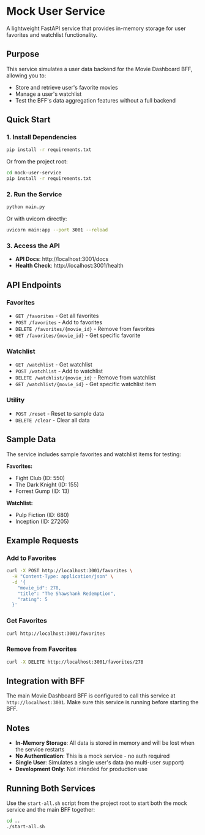 # Mock User Service

A lightweight FastAPI service that provides in-memory storage for user favorites and watchlist functionality.

## Purpose

This service simulates a user data backend for the Movie Dashboard BFF, allowing you to:
- Store and retrieve user's favorite movies
- Manage a user's watchlist
- Test the BFF's data aggregation features without a full backend

## Quick Start

### 1. Install Dependencies

```bash
pip install -r requirements.txt
```

Or from the project root:

```bash
cd mock-user-service
pip install -r requirements.txt
```

### 2. Run the Service

```bash
python main.py
```

Or with uvicorn directly:

```bash
uvicorn main:app --port 3001 --reload
```

### 3. Access the API

- **API Docs**: http://localhost:3001/docs
- **Health Check**: http://localhost:3001/health

## API Endpoints

### Favorites

- `GET /favorites` - Get all favorites
- `POST /favorites` - Add to favorites
- `DELETE /favorites/{movie_id}` - Remove from favorites
- `GET /favorites/{movie_id}` - Get specific favorite

### Watchlist

- `GET /watchlist` - Get watchlist
- `POST /watchlist` - Add to watchlist
- `DELETE /watchlist/{movie_id}` - Remove from watchlist
- `GET /watchlist/{movie_id}` - Get specific watchlist item

### Utility

- `POST /reset` - Reset to sample data
- `DELETE /clear` - Clear all data

## Sample Data

The service includes sample favorites and watchlist items for testing:

**Favorites:**
- Fight Club (ID: 550)
- The Dark Knight (ID: 155)
- Forrest Gump (ID: 13)

**Watchlist:**
- Pulp Fiction (ID: 680)
- Inception (ID: 27205)

## Example Requests

### Add to Favorites

```bash
curl -X POST http://localhost:3001/favorites \
  -H "Content-Type: application/json" \
  -d '{
    "movie_id": 278,
    "title": "The Shawshank Redemption",
    "rating": 5
  }'
```

### Get Favorites

```bash
curl http://localhost:3001/favorites
```

### Remove from Favorites

```bash
curl -X DELETE http://localhost:3001/favorites/278
```

## Integration with BFF

The main Movie Dashboard BFF is configured to call this service at `http://localhost:3001`. Make sure this service is running before starting the BFF.

## Notes

- **In-Memory Storage**: All data is stored in memory and will be lost when the service restarts
- **No Authentication**: This is a mock service - no auth required
- **Single User**: Simulates a single user's data (no multi-user support)
- **Development Only**: Not intended for production use

## Running Both Services

Use the `start-all.sh` script from the project root to start both the mock service and the main BFF together:

```bash
cd ..
./start-all.sh
```

